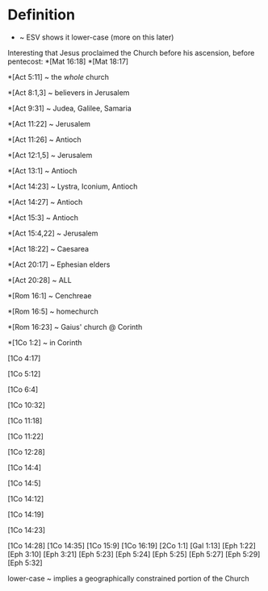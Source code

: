 # Definition


* ~ ESV shows it lower-case (more on this later)

Interesting that Jesus proclaimed the Church before his ascension, before pentecost:
	*[Mat 16:18]
	*[Mat 18:17]

*[Act 5:11] ~ the _whole_ church

*[Act 8:1,3] ~ believers in Jerusalem

*[Act 9:31] ~ Judea, Galilee, Samaria

*[Act 11:22] ~ Jerusalem

*[Act 11:26] ~ Antioch

*[Act 12:1,5] ~ Jerusalem

*[Act 13:1] ~ Antioch

*[Act 14:23] ~ Lystra, Iconium, Antioch

*[Act 14:27] ~ Antioch

*[Act 15:3] ~ Antioch

*[Act 15:4,22] ~ Jerusalem

*[Act 18:22] ~ Caesarea

*[Act 20:17] ~ Ephesian elders

*[Act 20:28] ~ ALL

*[Rom 16:1] ~ Cenchreae

*[Rom 16:5] ~ homechurch

*[Rom 16:23] ~ Gaius' church @ Corinth

*[1Co 1:2] ~ in Corinth

[1Co 4:17]

[1Co 5:12]

[1Co 6:4]

[1Co 10:32]

[1Co 11:18]

[1Co 11:22]

[1Co 12:28]

[1Co 14:4]

[1Co 14:5]

[1Co 14:12]

[1Co 14:19]

[1Co 14:23]

[1Co 14:28]
[1Co 14:35]
[1Co 15:9]
[1Co 16:19]
[2Co 1:1]
[Gal 1:13]
[Eph 1:22]
[Eph 3:10]
[Eph 3:21]
[Eph 5:23]
[Eph 5:24]
[Eph 5:25]
[Eph 5:27]
[Eph 5:29]
[Eph 5:32]


lower-case ~ implies a geographically constrained portion of the Church
